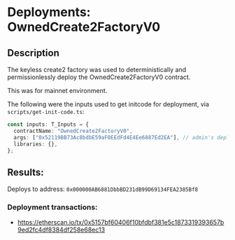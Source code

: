 # Deployments: OwnedCreate2FactoryV0

## Description

The keyless create2 factory was used to deterministically and permissionlessly deploy the OwnedCreate2FactoryV0 contract.

This was for mainnet environment.

The following were the inputs used to get initcode for deployment, via `scripts/get-init-code.ts`:

```typescript
const inputs: T_Inputs = {
  contractName: "OwnedCreate2FactoryV0",
  args: ["0x52119BB73Ac8bdbE59aF0EEdFd4E4Ee6887Ed2EA"], // admin's deployer multisig
  libraries: {},
};
```

## Results:

Deploys to address: `0x000000AB6881DbbBD231dB99D69134FEA2385Bf8`

### Deployment transactions:

- https://etherscan.io/tx/0x5157bf60406f10bfdbf381e5c1873319393657b9ed2fc4df8384df258e68ec13

